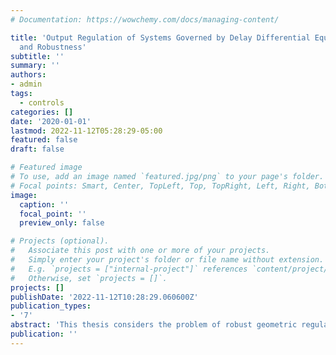 ```yaml
---
# Documentation: https://wowchemy.com/docs/managing-content/

title: 'Output Regulation of Systems Governed by Delay Differential Equations: Approximations
  and Robustness'
subtitle: ''
summary: ''
authors:
- admin
tags:
  - controls
categories: []
date: '2020-01-01'
lastmod: 2022-11-12T05:28:29-05:00
featured: false
draft: false

# Featured image
# To use, add an image named `featured.jpg/png` to your page's folder.
# Focal points: Smart, Center, TopLeft, Top, TopRight, Left, Right, BottomLeft, Bottom, BottomRight.
image:
  caption: ''
  focal_point: ''
  preview_only: false

# Projects (optional).
#   Associate this post with one or more of your projects.
#   Simply enter your project's folder or file name without extension.
#   E.g. `projects = ["internal-project"]` references `content/project/deep-learning/index.md`.
#   Otherwise, set `projects = []`.
projects: []
publishDate: '2022-11-12T10:28:29.060600Z'
publication_types:
- '7'
abstract: 'This thesis considers the problem of robust geometric regulation for tracking and disturbance rejection of systems governed by delay differential equations. It is well known that geometric regulation can be highly sensitive to system parameters and hence such designs are not always robust. In particular, when employing numerical approximations to delay systems, the resulting finite dimensional models inherit natural approximation errors that can impact robustness. This demonstrates this lack of robustness and then addresses robustness by employing versions of robust regulation that have been developed for infinite dimensional systems. Numerical examples are given to illustrate the ideas and to test the robustness of the regulator.'
publication: ''
---
```

